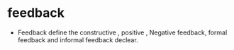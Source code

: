 # feedback 
- Feedback define the constructive , positive , Negative feedback, formal feedback and informal feedback declear.  
